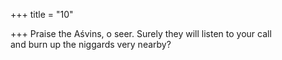 +++
title = "10"

+++
Praise the Aśvins, o seer. Surely they will listen to your call  
and burn up the niggards very nearby?  